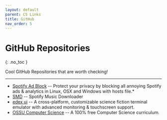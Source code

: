 ```yaml
---
layout: default
parent: CS Links
title: GitHub
nav_order: 5
---
```


# GitHub Repositories
{: .no_toc }

Cool GitHub Repositories that are worth checking!

---

- [Spotify Ad Block](https://github.com/x0uid/SpotifyAdBlock) -- Protect your privacy by blocking all annoying Spotify ads & analytics in Linux, OSX and Windows with hosts file.*
- [SMD](https://github.com/artyshko/smd) -- Spotify Music Downloader
- [edex ui](https://github.com/GitSquared/edex-ui) -- A cross-platform, customizable science fiction terminal emulator with advanced monitoring & touchscreen support.
- [OSSU Computer Science](https://github.com/ossu/computer-science) -- A 100% free Computer Science curriculum.
